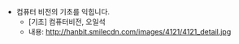 
- 컴퓨터 비전의 기초를 익힙니다.
   - [기초] 컴퓨터비전, 오일석
   - 내용: http://hanbit.smilecdn.com/images/4121/4121_detail.jpg

